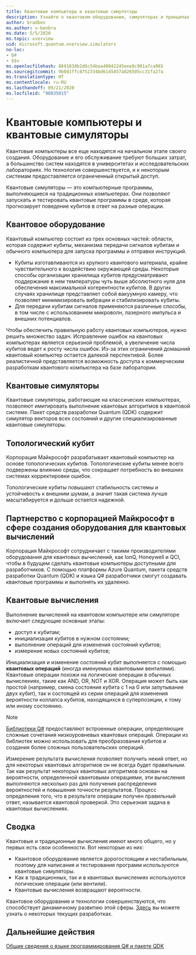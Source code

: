 ```yaml
---
title: Квантовые компьютеры и квантовые симуляторы
description: Узнайте о квантовом оборудовании, симуляторах и принципах квантовых операций.
author: bradben
ms.author: v-benbra
ms.date: 5/5/2020
ms.topic: overview
uid: microsoft.quantum.overview.simulators
no-loc:
- Q#
- $$v
ms.openlocfilehash: 8691838b2d6c54baa40042245eee8c901a7ca965
ms.sourcegitcommit: 9b0d1ffc8752334bd6145457a826505cc31fa27a
ms.translationtype: HT
ms.contentlocale: ru-RU
ms.lasthandoff: 09/21/2020
ms.locfileid: "90835015"
---
```

# <a name="quantum-computers-and-quantum-simulators"></a>Квантовые компьютеры и квантовые симуляторы

Квантовые компьютеры все еще находятся на начальном этапе своего создания. Оборудование и его обслуживание требуют больших затрат, а большинство систем находятся в университетах и исследовательских лабораториях. Но технология совершенствуется, и к некоторым системам предоставляется ограниченный открытый доступ.

Квантовые симуляторы — это компьютерные программы, выполняющиеся на традиционных компьютерах. Они позволяют запускать и тестировать квантовые программы в среде, которая прогнозирует поведение кубитов в ответ на разные операции.

## <a name="quantum-hardware"></a>Квантовое оборудование

Квантовый компьютер состоит из трех основных частей: области, которая содержит кубиты, механизма передачи сигналов кубитам и обычного компьютера для запуска программы и отправки инструкций.

- Кубиты изготавливаются из хрупкого квантового материала, крайне чувствительного к воздействию окружающей среды. Некоторые способы организации хранилища кубитов предусматривают поддержание в нем температуры чуть выше абсолютного нуля для обеспечения максимальной когерентности кубитов. В других случаях хранилище представляет собой вакуумную камеру, что позволяет минимизировать вибрации и стабилизировать кубиты.  
- Для передачи кубитам сигналов применяются различные способы, в том числе с использованием микроволн, лазерного импульса и внешних потенциалов.

Чтобы обеспечить правильную работу квантовых компьютеров, нужно решить множество задач. Исправление ошибок на квантовых компьютерах является серьезной проблемой, а увеличение числа кубитов ведет к росту числа ошибок. Из-за этих ограничений домашний квантовый компьютер остается далекой перспективой. Более реалистичной представляется возможность доступа к коммерческим разработкам квантового компьютера на базе лаборатории.

## <a name="quantum-simulators"></a>Квантовые симуляторы

Квантовые симуляторы, работающие на классических компьютерах, позволяют имитировать выполнение квантовых алгоритмов в квантовой системе.  Пакет средств разработки Quantum (QDK) содержит симулятор векторов всех состояний и другие специализированные квантовые симуляторы.

## <a name="topological-qubit"></a>Топологический кубит

Корпорация Майкрософт разрабатывает квантовый компьютер на основе топологических кубитов. Топологические кубиты менее всего подвержены влиянию среды, что сокращает потребность во внешних системах корректировки ошибок.

Топологические кубиты повышают стабильность системы и устойчивость к внешним шумам, а значит такая система лучше масштабируется и дольше остается надежной.

## <a name="microsoft-and-quantum-hardware-partnerships"></a>Партнерство с корпорацией Майкрософт в сфере создания оборудования для квантовых вычислений

Корпорация Майкрософт сотрудничает с такими производителями оборудования для квантовых вычислений, как IonQ, Honeywell и QCI, чтобы в будущем сделать квантовые компьютеры доступными для разработчиков. С помощью платформы Azure Quantum, пакета средств разработки Quantum (QDK) и языка Q# разработчики смогут создавать квантовые программы и выполнять их удаленно.

## <a name="quantum-computations"></a>Квантовые вычисления

Выполнение вычислений на квантовом компьютере или симуляторе включает следующие основные этапы:

- доступ к кубитам;
- инициализация кубитов в нужном состоянии;
- выполнение операций для изменения состояний кубитов;
- измерение новых состояний кубитов;

Инициализация и изменение состояний кубит выполняется с помощью **квантовых операций** (иногда именуемых квантовыми вентилями). Квантовые операции похожи на логические операции в обычных вычислениях, такие как AND, OR, NOT и XOR. Операция может быть как простой (например, смена состояния кубита с 1 на 0 или запутывание двух кубит), так и состоящей из серии операций для изменения вероятности коллапса кубитов, находящихся в суперпозиции, к тому или иному состоянию.

> [!NOTE] 
> [Библиотеки Q#](xref:microsoft.quantum.libraries) предоставляют встроенные операции, определяющие сложные сочетания низкоуровневых квантовых операций. Операции из библиотек можно использовать для преобразования кубитов и создания более сложных пользовательских операций.  

Измерение результата вычисления позволяет получить некий ответ, но для некоторых квантовых алгоритмов он не всегда будет правильным. Так как результат некоторых квантовых алгоритмов основан на вероятности, определенной квантовыми операциями, эти вычисления выполняются несколько раз для получения распределения вероятностей и повышения точности результатов.  Процесс определения того, что в результате операции получен правильный ответ, называется квантовой проверкой. Это серьезная задача в квантовых вычислениях.

## <a name="summary"></a>Сводка

Квантовые и традиционные вычисления имеют много общего, но у первых есть свои особенности. Вот некоторые из них:

- Квантовое оборудование является дорогостоящим и нестабильным, поэтому для написания и тестирования программ используются квантовые симуляторы.
- Как в традиционных, так и в квантовых вычислениях используются логические операции (или вентили).
- Квантовые вычисления возвращают вероятности.

Квантовое оборудование и технологии совершенствуются, что способствует динамичному развитию этой сферы. [Здесь](https://phys.org/search/?search=quantum+computer&s=0) вы можете узнать о некоторых текущих разработках.

## <a name="next-steps"></a>Дальнейшие действия

[Общие сведения о языке программирования Q# и пакете QDK](xref:microsoft.quantum.overview.q-sharp)
